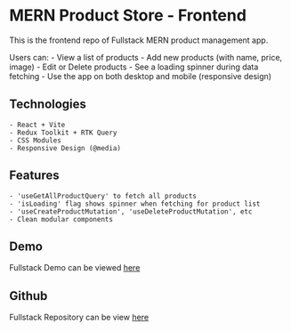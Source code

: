 # MERN Product Store - Frontend

This is the frontend repo of Fullstack MERN product management app.

Users can: - View a list of products - Add new products (with name, price, image) - Edit or Delete products - See a loading spinner during data fetching - Use the app on both desktop and mobile (responsive design)

## Technologies

    - React + Vite
    - Redux Toolkit + RTK Query
    - CSS Modules
    - Responsive Design (@media)

## Features

    - 'useGetAllProductQuery' to fetch all products
    - 'isLoading' flag shows spinner when fetching for product list
    - 'useCreateProductMutation', 'useDeleteProductMutation', etc
    - Clean modular components

## Demo

Fullstack Demo can be viewed [here](https://mern-fullstack-wkys.onrender.com)

## Github

Fullstack Repository can be view [here](https://github.com/Andylamz/mern-fullstack)
